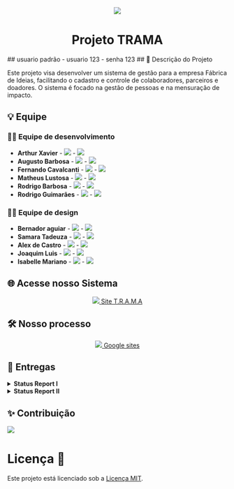 
<div align="center">
<img src="https://github.com/user-attachments/assets/57420f76-8758-4f76-a092-35d09a90664d" width="180px"style=> 
</div>



<div align="center"><h1> Projeto TRAMA </h1></div>
## usuario padrão
- usuario 123
- senha 123
## 🚀 Descrição do Projeto

Este projeto visa desenvolver um sistema de gestão para a empresa Fábrica de Ideias, facilitando o cadastro e controle de colaboradores, parceiros e doadores. O sistema é focado na gestão de pessoas e na mensuração de impacto.

## 💡 Equipe 

### 👨‍💻 Equipe de desenvolvimento 

- **Arthur Xavier** - <a href="mailto:axrm@cesar.school"><img src="https://github.com/user-attachments/assets/d910e050-b74b-4dfd-9c58-bd3e6be60e8b" width="25"></a> - <a href="https://www.linkedin.com/in/arthur-xavier-143389304?utm_source=share&utm_campaign=share_via&utm_content=profile&utm_medium=android_app "><img src="https://upload.wikimedia.org/wikipedia/commons/c/ca/LinkedIn_logo_initials.png" width="20"></a>
- **Augusto Barbosa** - <a href="mailto:abc4@cesar.school"><img src="https://github.com/user-attachments/assets/d910e050-b74b-4dfd-9c58-bd3e6be60e8b" width="25"></a> - <a href="https://br.linkedin.com/in/augusto-barbosa-90550b2b8"><img src="https://upload.wikimedia.org/wikipedia/commons/c/ca/LinkedIn_logo_initials.png" width="20"></a>
- **Fernando Cavalcanti** - <a href="mailto:fafhcavalcanti@gmail.com"><img src="https://github.com/user-attachments/assets/d910e050-b74b-4dfd-9c58-bd3e6be60e8b" width="25"></a> - <a href="https://www.linkedin.com/in/fernando-augusto-cavalcanti/"><img src="https://upload.wikimedia.org/wikipedia/commons/c/ca/LinkedIn_logo_initials.png" width="20"></a>
- **Matheus Lustosa** - <a href="mailto:mclc3@cesar.school"><img src="https://github.com/user-attachments/assets/d910e050-b74b-4dfd-9c58-bd3e6be60e8b" width="25"></a> - <a href="https://www.linkedin.com/in/matheus-lustosa-827010242/"><img src="https://upload.wikimedia.org/wikipedia/commons/c/ca/LinkedIn_logo_initials.png" width="20"></a>
- **Rodrigo Barbosa** - <a href="mailto:rsb2@cesar.school"><img src="https://github.com/user-attachments/assets/d910e050-b74b-4dfd-9c58-bd3e6be60e8b" width="25"></a> - <a href="
https://www.linkedin.com/in/rodrigo-souza-28682b2b7?utm_source=share&utm_campaign=share_via&utm_content=profile&utm_medium=android_app "><img src="https://upload.wikimedia.org/wikipedia/commons/c/ca/LinkedIn_logo_initials.png" width="20"></a>
- **Rodrigo Guimarães** - <a href="mailto:rgp2@cesar.school"><img src="https://github.com/user-attachments/assets/d910e050-b74b-4dfd-9c58-bd3e6be60e8b" width="25"></a> - <a href="https://www.linkedin.com/in/rodrigo-guimar%C3%A3es-6aa431201/"><img src="https://upload.wikimedia.org/wikipedia/commons/c/ca/LinkedIn_logo_initials.png" width="20"></a>

### 👨‍🎨 Equipe de design 

- **Bernador aguiar** - <a href="mailto:bernardoaguiartb@gmail.com"><img src="https://github.com/user-attachments/assets/d910e050-b74b-4dfd-9c58-bd3e6be60e8b" width="25"></a> - <a href="https://www.linkedin.com/in/bernardo-aguiar-tavares-barbosa-971827298?utm_source=share&utm_campaign=share_via&utm_content=profile&utm_medium=ios_app"><img src="https://upload.wikimedia.org/wikipedia/commons/c/ca/LinkedIn_logo_initials.png" width="20"></a>
- **Samara Tadeuza** - <a href="mailto:stcs@cesar.school"><img src="https://github.com/user-attachments/assets/d910e050-b74b-4dfd-9c58-bd3e6be60e8b" width="25"></a> - <a href="https://www.linkedin.com/in/samara-tadeuza-1aa691326?utm_source=share&utm_campaign=share_via&utm_content=profile&utm_medium=ios_app"><img src="https://upload.wikimedia.org/wikipedia/commons/c/ca/LinkedIn_logo_initials.png" width="20"></a>
- **Alex de Castro** - <a href="mailto:mulatinho.l3x@gmail.com"><img src="https://github.com/user-attachments/assets/d910e050-b74b-4dfd-9c58-bd3e6be60e8b" width="25"></a> - <a href=""><img src="https://upload.wikimedia.org/wikipedia/commons/c/ca/LinkedIn_logo_initials.png" width="20"></a>
- **Joaquim Luis** - <a href="mailto:joca.luis.34@gmail.com"><img src="https://github.com/user-attachments/assets/d910e050-b74b-4dfd-9c58-bd3e6be60e8b" width="25"></a> - <a href=""><img src="https://upload.wikimedia.org/wikipedia/commons/c/ca/LinkedIn_logo_initials.png" width="20"></a>
- **Isabelle Mariano** - <a href="mailto:icam@cesar.school"><img src="https://github.com/user-attachments/assets/d910e050-b74b-4dfd-9c58-bd3e6be60e8b" width="25"></a> - <a href="http://www.linkedin.com/in/isabelle-mariano-37510b327"><img src="https://upload.wikimedia.org/wikipedia/commons/c/ca/LinkedIn_logo_initials.png" width="20"></a>




## 🌐 Acesse nosso Sistema 
<p style="text-align: center; text-decoration: none;">
 <a href="https://projetomanguetown-app.azurewebsites.net"> <img src="https://github.com/user-attachments/assets/466478b4-5ec8-4062-91d5-963f9e1b44f2" width="30">
  <span> Site T.R.A.M.A </span>
  </a>
</p>

## 🛠️ Nosso processo

<p style="text-align: center; text-decoration: none;">
 <a href="https://sites.google.com/cesar.school/grupo8-projetos2/in%C3%ADcio?authuser=1"> <img src="https://github.com/user-attachments/assets/05feb3b4-8f26-4a26-8082-25959aaef135" width="30">
  <span> Google sites </span>
  </a>
</p>

## 🚚 Entregas 
<details>
<summary><strong>Status Report I</strong></summary>
<ul>

#### 🔗Links
[Screencast 📹](https://drive.google.com/file/d/1fnEh69Mi8w9XbvyxZGOQGWZgZIojXX7Q/view?usp=drive_link)

[Protótipo de Baixa Fidelidade 🎨](https://www.figma.com/design/47pvZkXQXwdE2BK5Y1Arzw/Projeto-Manguetown---Prot%C3%B3tipo-Lo-fi?node-id=0-1&node-type=canvas&m=dev)

[Relatório de Programação em Par 🤝](https://docs.google.com/document/d/1bJ28rsjSY_FdqGxVNHs0ot6ZN-0Gbj7lA_PNhx_C1MQ/edit)

#### 📚Histórias de Usuário 

1) Eu como Administrador, quero cadastrar funcionárias.
2) Eu como Administrador, quero cadastrar empresas parceiras.
3) Eu como Administrador, quero gerar relatórios das funcionárias.
4) Eu como Administrador, quero filtrar as funcionárias por nível de competência e suas especialidades.
5) Eu como Administrador, quero organizar quais funcionárias que estão trabalhando em determinadas bonecas.

#### 📊Diagrama de atividades 

![Diagrama](imgs/Diagrama_SR1(1).png)

#### 🐛Issue/Bug Tracker 

![Issue/Bug Tracker](https://github.com/user-attachments/assets/1906615d-c77c-4631-b339-84afce7ff3a9)

</ul>
</details>

<details>
<summary><strong>Status Report II</strong></summary>
<ul>

#### 🔗Links
[Screencast 📹](https://www.youtube.com/watch?v=9-kVlRO4QTA)

[Screencast de Testes 📹](https://drive.google.com/file/d/1iVgy4wTuo331QZQHTSLdA6jhbpCH3liz/view?usp=drive_link)

[Screencast do Ci/Cd 📹](https://www.youtube.com/watch?v=htxYaGcK35k)

[Protótipo de Média Fidelidade 🎨](https://www.figma.com/design/99oqol9kJoziZQHy6iwHwc/T.R.A.M.A?node-id=0-1&node-type=canvas&t=DAEuJhBnMbM0DW3n-0)

[Relatório de Programação em Par 🤝](https://docs.google.com/document/d/1OjU8t83jdAzR2g2IuGt-XnTSurq753zi7vIKLnwhwR4/edit?tab=t.0)

#### 📚Histórias de Usuário 

1) Eu como Administrador, quero cadastrar e visualizar colaboradoras;
2) Eu como Administrador, quero editar e remover colaboradoras;
3) Eu como Administrador, quero cadastrar e visualizar empresas parceiras;
4) Eu como Administrador, quero editar e remover empresas parceiras;
5) Eu como Administrador, quero cadastrar e visualizar doadores;
6) Eu como Administrador, quero editar e remover doadores;
7) Eu como Administrador, quero cadastrar e visualizar bonecas;
8) Eu como Administrador, quero editar e remover bonecas;
9) Eu como Administrador, quero gerenciar uma linha de trabalho, relacionando uma boneca a uma ou mais colaboradoras;
10) Eu como Administrador, quero visualizar relatórios sobre as colaboradoras.

#### 📊Diagrama de atividades 

![Diagrama](https://github.com/user-attachments/assets/6938994e-4a49-4836-b68f-72294cccd085)

#### 🐛Issue/Bug Tracker 

![Issue/Bug Tracker](https://github.com/user-attachments/assets/74f0c4a9-b5b2-411e-a4e3-a8f78f5d3691)
 
</ul>
</details>

## ✨ Contribuição
<a href="https://github.com/rodsouzab/ProjetoManguetown/graphs/contributors">
  <img src="https://contrib.rocks/image?repo=rodsouzab/ProjetoManguetown" />
</a>

# Licença 📜

Este projeto está licenciado sob a [Licença MIT](LICENSE).
